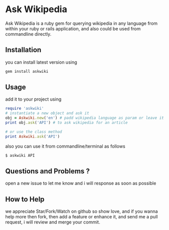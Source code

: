 # Ask Wikipedia

Ask Wikipedia is a ruby gem for querying wikipedia in any language from within your 
ruby or rails application, and also could be used from commandline directly.


## Installation

you can install latest version using 

```ruby
gem install askwiki
```

## Usage

add it to your project using 

```ruby
require 'askwiki'
# instantiate a new object and ask it
obj = Askwiki.new('en') # padd wikipedia language as param or leave it for english
print obj.ask('API') # to ask wikipedia for an article

# or use the class method
print Askwiki.ask('API')
```

also you can use it from commandline/terminal as follows

```bash
$ askwiki API
```
## Questions and Problems ?

open a new issue to let me know and i will response as soon as possible

## How to Help

we appreciate Star/Fork/Watch on github so show love, and if you wanna help more then fork, then add a feature or enhance it, and send me a pull request, i will review and merge your commit.